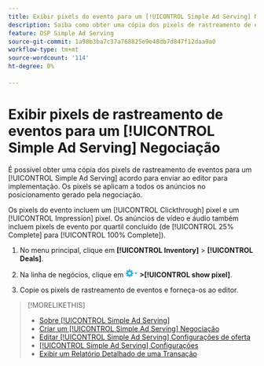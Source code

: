 ```yaml
---
title: Exibir pixels do evento para um [!UICONTROL Simple Ad Serving] Negociação
description: Saiba como obter uma cópia dos pixels de rastreamento de eventos para um [!UICONTROL Simple Ad Serving] acordo.
feature: DSP Simple Ad Serving
source-git-commit: 1a98b3ba7c37a768825e9e48db7d847f12daa9a0
workflow-type: tm+mt
source-wordcount: '114'
ht-degree: 0%

---
```


# Exibir pixels de rastreamento de eventos para um [!UICONTROL Simple Ad Serving] Negociação

É possível obter uma cópia dos pixels de rastreamento de eventos para um [!UICONTROL Simple Ad Serving] acordo para enviar ao editor para implementação. Os pixels se aplicam a todos os anúncios no posicionamento gerado pela negociação.

Os pixels do evento incluem um [!UICONTROL Clickthrough] pixel e um [!UICONTROL Impression] pixel. Os anúncios de vídeo e áudio também incluem pixels de evento por quartil concluído (de [!UICONTROL 25% Complete] para [!UICONTROL 100% Complete]).

1. No menu principal, clique em **[!UICONTROL Inventory]** > **[!UICONTROL Deals]**.

1. Na linha de negócios, clique em ![Menu Opções](/help/dsp/assets/options-menu.png) **>[!UICONTROL show pixel]**.

1. Copie os pixels de rastreamento de eventos e forneça-os ao editor.

>[!MORELIKETHIS]
>
>* [Sobre [!UICONTROL Simple Ad Serving]](simple-deal-about.md)
>* [Criar um [!UICONTROL Simple Ad Serving] Negociação](simple-deal-create.md)
>* [Editar [!UICONTROL Simple Ad Serving] Configurações de oferta](simple-deal-edit.md)
>* [[!UICONTROL Simple Ad Serving] Configurações](simple-deal-settings.md)
>* [Exibir um Relatório Detalhado de uma Transação](/help/dsp/inventory/deal-view-report.md)

